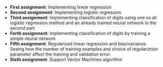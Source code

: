 - **First assignment**: Implementing linear regression
- **Second assignment**: Implementing logistic regression
- **Third assignment**: Implementing classification of digits using one vs all logistic regression method and an already trained 
neural network in the second part
- **Forth assignment**: Implementing classification of digits by training a simple neural network
- **Fifth assignment**: Regularized linear regression and bias/variance. Seeing how the number of training examples and 
choice of regulariztion parameter affect the training and validation error.
- **Sixth assignment**: Support Vector Machines algorithm
